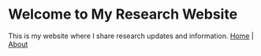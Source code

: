 # Welcome to My Research Website
This is my website where I share research updates and information.
[Home](index.md) | [About](about.md)
